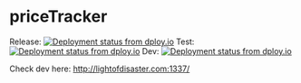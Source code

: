 priceTracker
============
Release:  [![Deployment status from dploy.io](https://vdzundza.dploy.io/badge/34534835905884/13296.png)](http://dploy.io)
Test:     [![Deployment status from dploy.io](https://vdzundza.dploy.io/badge/77558059843140/13297.png)](http://dploy.io)
Dev:      [![Deployment status from dploy.io](https://vdzundza.dploy.io/badge/77558059843140/13423.png)](http://dploy.io)

Check dev here: http://lightofdisaster.com:1337/
